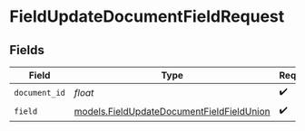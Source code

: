 # FieldUpdateDocumentFieldRequest


## Fields

| Field                                                                                        | Type                                                                                         | Required                                                                                     | Description                                                                                  |
| -------------------------------------------------------------------------------------------- | -------------------------------------------------------------------------------------------- | -------------------------------------------------------------------------------------------- | -------------------------------------------------------------------------------------------- |
| `document_id`                                                                                | *float*                                                                                      | :heavy_check_mark:                                                                           | N/A                                                                                          |
| `field`                                                                                      | [models.FieldUpdateDocumentFieldFieldUnion](../models/fieldupdatedocumentfieldfieldunion.md) | :heavy_check_mark:                                                                           | N/A                                                                                          |